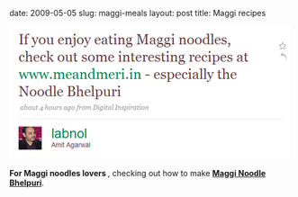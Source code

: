 date: 2009-05-05
slug: maggi-meals
layout: post
title: Maggi recipes


<a href="http://twitter.com/labnol/status/1704169101"><img src="/static/tumblr_files/kLg0R7T3tn430otcs8RxpMTxo1_500.png"/></a><br/><p><b>For Maggi noodles lovers </b>, checking out how to make <b><a href="http://www.meandmeri.in/" target="_blank">Maggi Noodle Bhelpuri</a></b>.</p>
